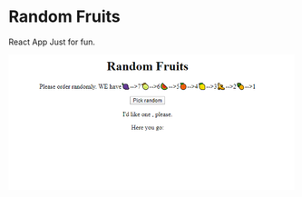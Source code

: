 # Random Fruits

React App Just for fun.


![Random Fruits](pic/randomfruits.PNG?raw=true "random fruits")
